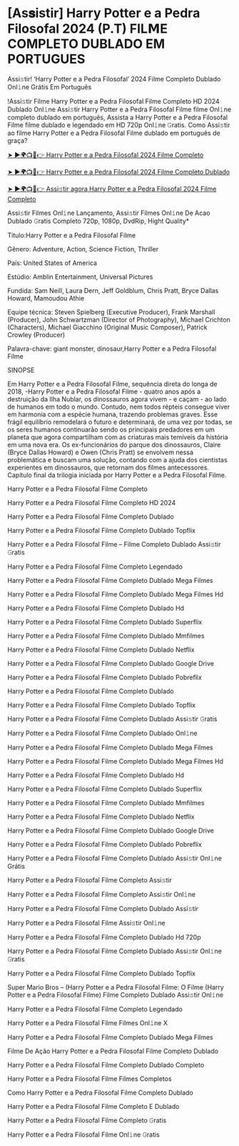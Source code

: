 # [As𝐬istir] Harry Potter e a Pedra Filosofal 2024 (P.T) FIL𝗠E COMPLETO DUBLADO EM PORTUGUES
Assi𝚜tir! ‘Harry Potter e a Pedra Filosofal’ 2024 Filme Completo Dublado Onl𝚒ne Grátis Em Português

!Assi𝚜tir Filme Harry Potter e a Pedra Filosofal Filme Completo HD 2024 Dublado Onl𝚒ne Assi𝚜tir Harry Potter e a Pedra Filosofal Filme filme Onl𝚒ne completo dublado em português, Assista a Harry Potter e a Pedra Filosofal Filme filme dublado e legendado em HD 720p Onl𝚒ne 𝙶ratis. Como Assi𝚜tir ao filme Harry Potter e a Pedra Filosofal Filme dublado em português de graça?

[➤ ►🌍📺📱👉 Harry Potter e a Pedra Filosofal 2024 Filme Completo](https://cutt.ly/meQS0CPe)

[➤ ►🌍📺📱👉 Harry Potter e a Pedra Filosofal 2024 Filme Completo Dublado](https://cutt.ly/meQS0CPe)

[➤ ►🌍📺📱👉 Assi𝚜tir agora Harry Potter e a Pedra Filosofal 2024 Filme Completo](https://cutt.ly/meQS0CPe)

Assi𝚜tir Filmes Onl𝚒ne Lançamento, Assi𝚜tir Filmes Onl𝚒ne De Acao Dublado 𝙶ratis Completo 720p, 1080p, DvdRip, Hight Quality*



Título:Harry Potter e a Pedra Filosofal Filme



Gênero: Adventure, Action, Science Fiction, Thriller



País: United States of America



Estúdio: Amblin Entertainment, Universal Pictures



Fundida: Sam Neill, Laura Dern, Jeff Goldblum, Chris Pratt, Bryce Dallas Howard, Mamoudou Athie



Equipe técnica: Steven Spielberg (Executive Producer), Frank Marshall (Producer), John Schwartzman (Director of Photography), Michael Crichton (Characters), Michael Giacchino (Original Music Composer), Patrick Crowley (Producer)



Palavra-chave: giant monster, dinosaur,Harry Potter e a Pedra Filosofal Filme



SINOPSE



Em Harry Potter e a Pedra Filosofal Filme, sequência direta do longa de 2018, -Harry Potter e a Pedra Filosofal Filme - quatro anos após a destruição da Ilha Nublar, os dinossauros agora vivem - e caçam - ao lado de humanos em todo o mundo. Contudo, nem todos répteis consegue viver em harmonia com a espécie humana, trazendo problemas graves. Esse frágil equilíbrio remodelará o futuro e determinará, de uma vez por todas, se os seres humanos continuarão sendo os principais predadores em um planeta que agora compartilham com as criaturas mais temíveis da história em uma nova era. Os ex-funcionários do parque dos dinossauros, Claire (Bryce Dallas Howard) e Owen (Chris Pratt) se envolvem nessa problemática e buscam uma solução, contando com a ajuda dos cientistas experientes em dinossauros, que retornam dos filmes antecessores. Capítulo final da trilogia iniciada por Harry Potter e a Pedra Filosofal Filme.



Harry Potter e a Pedra Filosofal Filme Completo



Harry Potter e a Pedra Filosofal Filme Completo HD 2024



Harry Potter e a Pedra Filosofal Filme Completo Dublado



Harry Potter e a Pedra Filosofal Filme Completo Dublado Topflix



Harry Potter e a Pedra Filosofal Filme – Filme Completo Dublado Assi𝚜tir 𝙶ratis



Harry Potter e a Pedra Filosofal Filme Completo Legendado



Harry Potter e a Pedra Filosofal Filme Completo Dublado Mega Filmes



Harry Potter e a Pedra Filosofal Filme Completo Dublado Mega Filmes Hd



Harry Potter e a Pedra Filosofal Filme Completo Dublado Hd



Harry Potter e a Pedra Filosofal Filme Completo Dublado Superflix



Harry Potter e a Pedra Filosofal Filme Completo Dublado Mmfilmes



Harry Potter e a Pedra Filosofal Filme Completo Dublado Netflix



Harry Potter e a Pedra Filosofal Filme Completo Dublado Google Drive



Harry Potter e a Pedra Filosofal Filme Completo Dublado Pobreflix



Harry Potter e a Pedra Filosofal Filme Completo Dublado



Harry Potter e a Pedra Filosofal Filme Completo Dublado Topflix



Harry Potter e a Pedra Filosofal Filme Completo Dublado Assi𝚜tir 𝙶ratis



Harry Potter e a Pedra Filosofal Filme Completo Dublado Onl𝚒ne



Harry Potter e a Pedra Filosofal Filme Completo Dublado Mega Filmes



Harry Potter e a Pedra Filosofal Filme Completo Dublado Mega Filmes Hd



Harry Potter e a Pedra Filosofal Filme Completo Dublado Hd



Harry Potter e a Pedra Filosofal Filme Completo Dublado Superflix



Harry Potter e a Pedra Filosofal Filme Completo Dublado Mmfilmes



Harry Potter e a Pedra Filosofal Filme Completo Dublado Netflix



Harry Potter e a Pedra Filosofal Filme Completo Dublado Google Drive



Harry Potter e a Pedra Filosofal Filme Completo Dublado Pobreflix



Harry Potter e a Pedra Filosofal Filme Completo Dublado Assi𝚜tir Onl𝚒ne Grátis



Harry Potter e a Pedra Filosofal Filme Completo Assi𝚜tir



Harry Potter e a Pedra Filosofal Filme Completo Assi𝚜tir Onl𝚒ne



Harry Potter e a Pedra Filosofal Filme Completo Dublado Assi𝚜tir



Harry Potter e a Pedra Filosofal Filme Assi𝚜tir Onl𝚒ne



Harry Potter e a Pedra Filosofal Filme Completo Dublado Hd 720p



Harry Potter e a Pedra Filosofal Filme Completo Dublado Assi𝚜tir Onl𝚒ne 𝙶ratis



Harry Potter e a Pedra Filosofal Filme Completo Dublado Topflix



Super Mario Bros – (Harry Potter e a Pedra Filosofal Filme: O Filme (Harry Potter e a Pedra Filosofal Filme) Filme Completo Dublado Assi𝚜tir Onl𝚒ne



Harry Potter e a Pedra Filosofal Filme Completo Legendado



Harry Potter e a Pedra Filosofal Filme Filmes Onl𝚒ne X



Harry Potter e a Pedra Filosofal Filme Completo Dublado Mega Filmes



Filme De Ação Harry Potter e a Pedra Filosofal Filme Completo Dublado



Harry Potter e a Pedra Filosofal Filme Completo Dublado Completo



Harry Potter e a Pedra Filosofal Filme Filmes Completos



Como Harry Potter e a Pedra Filosofal Filme Completo Dublado



Harry Potter e a Pedra Filosofal Filme Completo E Dublado



Harry Potter e a Pedra Filosofal Filme Completo 𝙶ratis



Harry Potter e a Pedra Filosofal Filme Onl𝚒ne 𝙶ratis

